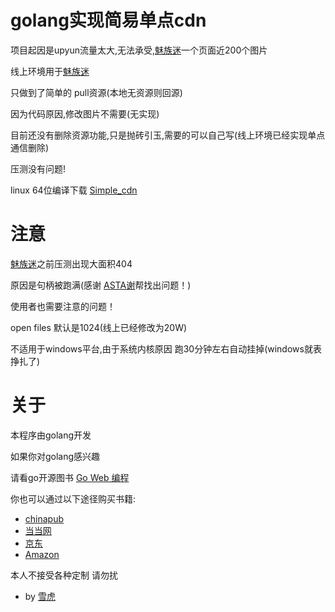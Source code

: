golang实现简易单点cdn
==========

项目起因是upyun流量太大,无法承受,[魅族迷](http://www.meizumi.com)一个页面近200个图片

线上环境用于[魅族迷](http://www.meizumi.com)

只做到了简单的 pull资源(本地无资源则回源)

因为代码原因,修改图片不需要(无实现)

目前还没有删除资源功能,只是抛砖引玉,需要的可以自己写(线上环境已经实现单点通信删除)

压测没有问题!

linux 64位编译下载 [Simple_cdn](https://raw.github.com/sun8911879/Simple_cdn/master/Simple_cdn_x86_64.tar.gz)

注意
==========
[魅族迷](http://www.meizumi.com)之前压测出现大面积404

原因是句柄被跑满(感谢 [ASTA谢](http://weibo.com/533452688)帮找出问题！)

使用者也需要注意的问题！

open files 默认是1024(线上已经修改为20W)

不适用于windows平台,由于系统内核原因 跑30分钟左右自动挂掉(windows就表挣扎了)

关于
==========
本程序由golang开发

如果你对golang感兴趣 

请看go开源图书 [Go Web 编程](https://github.com/astaxie/build-web-application-with-golang)

你也可以通过以下途径购买书籍:

- [chinapub](http://product.china-pub.com/3767290)
- [当当网](http://product.dangdang.com/product.aspx?product_id=23231404)
- [京东](http://book.jd.com/11224644.html)
- [Amazon](http://www.amazon.cn/Go-Web%E7%BC%96%E7%A8%8B-%E8%B0%A2%E5%AD%9F%E5%86%9B/dp/B00CHWVAHQ/ref=sr_1_1?s=books&ie=UTF8&qid=1369323453&sr=1-1)

本人不接受各种定制 请勿扰
- by [雪虎](http://weibo.com/sun8911879)
